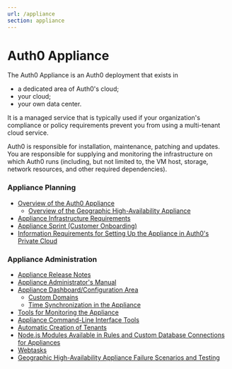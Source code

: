 ```yaml
---
url: /appliance
section: appliance
---
```


# Auth0 Appliance

The Auth0 Appliance is an Auth0 deployment that exists in

* a dedicated area of Auth0's cloud;
* your cloud;
* your own data center.

It is a managed service that is typically used if your organization's compliance or policy requirements prevent you from using a multi-tenant cloud service.

Auth0 is responsible for installation, maintenance, patching and updates. You are responsible for supplying and monitoring the infrastructure on which Auth0 runs (including, but not limited to, the VM host, storage, network resources, and other required dependencies).

### Appliance Planning

* [Overview of the Auth0 Appliance](/appliance/appliance-overview)
    * [Overview of the Geographic High-Availability Appliance](/appliance/geo-ha)
* [Appliance Infrastructure Requirements](/appliance/infrastructure)
* [Appliance Sprint (Customer Onboarding)](/onboarding/appliance-sprint)
* [Information Requirements for Setting Up the Appliance in Auth0's Private Cloud](/appliance/private-cloud-requirements)

### Appliance Administration

* [Appliance Release Notes](https://auth0.com/changelog/appliance)
* [Appliance Administrator's Manual](/appliance/admin)
* [Appliance Dashboard/Configuration Area](/appliance/dashboard)
    * [Custom Domains](/appliance/custom-domains)
    * [Time Synchronization in the Appliance](/appliance/clock)
* [Tools for Monitoring the Appliance](/appliance/monitoring)
* [Appliance Command-Line Interface Tools](/appliance/cli)
* [Automatic Creation of Tenants](/appliance/admin/creating-tenants)
* [Node.js Modules Available in Rules and Custom Database Connections for Appliances](/appliance/modules)
* [Webtasks](/appliance/webtasks)
* [Geographic High-Availability Appliance Failure Scenarios and Testing](/appliance/geo-ha/disaster-recovery)
